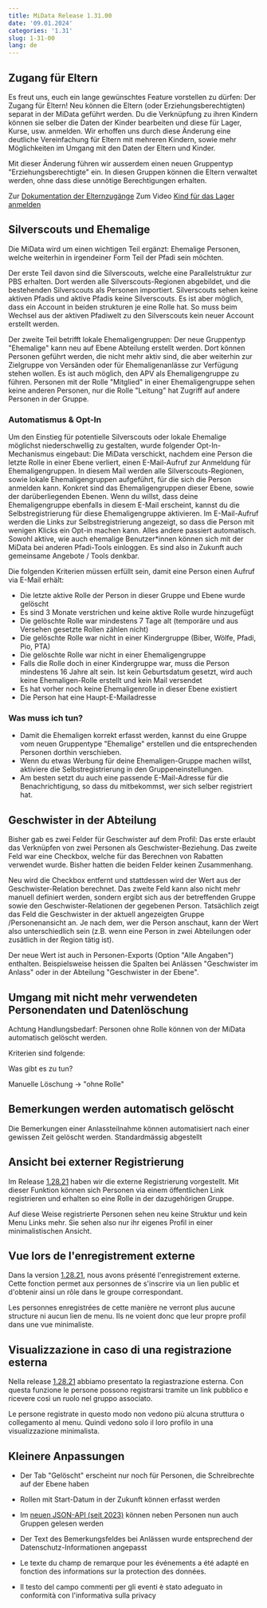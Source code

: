 ```yaml
---
title: MiData Release 1.31.00
date: '09.01.2024'
categories: '1.31'
slug: 1-31-00
lang: de
---
```


## Zugang für Eltern
Es freut uns, euch ein lange gewünschtes Feature vorstellen zu dürfen: Der Zugang für Eltern! Neu können die Eltern (oder Erziehungsberechtigten) separat in der MiData geführt werden. Du die Verknüpfung zu ihren Kindern können sie selber die Daten der Kinder bearbeiten und diese für Lager, Kurse, usw. anmelden. Wir erhoffen uns durch diese Änderung eine deutliche Vereinfachung für Eltern mit mehreren Kindern, sowie mehr Möglichkeiten im Umgang mit den Daten der Eltern und Kinder.  

Mit dieser Änderung führen wir ausserdem einen neuen Gruppentyp "Erziehungsberechtigte" ein. In diesen Gruppen können die Eltern verwaltet werden, ohne dass diese unnötige Berechtigungen erhalten.

Zur [Dokumentation der Elternzugänge](https://docu.scout.ch/de/documentation/eltern)
Zum Video [Kind für das Lager anmelden](https://duckduckgo.com)

## Silverscouts und Ehemalige
Die MiData wird um einen wichtigen Teil ergänzt: Ehemalige Personen, welche weiterhin in irgendeiner Form Teil der Pfadi sein möchten. 

Der erste Teil davon sind die Silverscouts, welche eine Parallelstruktur zur PBS erhalten. Dort werden alle Silverscouts-Regionen abgebildet, und die bestehenden Silverscouts als Personen importiert. Silverscouts sehen keine aktiven Pfadis und aktive Pfadis keine Silverscouts. Es ist aber möglich, dass ein Account in beiden strukturen je eine Rolle hat. So muss beim Wechsel aus der aktiven Pfadiwelt zu den Silverscouts kein neuer Account erstellt werden.

Der zweite Teil betrifft lokale Ehemaligengruppen: Der neue Gruppentyp "Ehemalige" kann neu auf Ebene Abteilung erstellt werden. Dort können Personen geführt werden, die nicht mehr aktiv sind, die aber weiterhin zur Zielgruppe von Versänden oder für Ehemaligenanlässe zur Verfügung stehen wollen. Es ist auch möglich, den APV als Ehemaligengruppe zu führen. Personen mit der Rolle "Mitglied" in einer Ehemaligengruppe sehen keine anderen Personen, nur die Rolle "Leitung" hat Zugriff auf andere Personen in der Gruppe.

### Automatismus & Opt-In
Um den Einstieg für potentielle Silverscouts oder lokale Ehemalige möglichst niederschwellig zu gestalten, wurde folgender Opt-In-Mechanismus eingebaut: Die MiData verschickt, nachdem eine Person die letzte Rolle in einer Ebene verliert, einen E-Mail-Aufruf zur Anmeldung für Ehemaligengruppen. In diesem Mail werden alle Silverscouts-Regionen, sowie lokale Ehemaligengruppen aufgeführt, für die sich die Person anmelden kann. Konkret sind das Ehemaligengruppen dieser Ebene, sowie der darüberliegenden Ebenen. Wenn du willst, dass deine Ehemaligengruppe ebenfalls in diesem E-Mail erscheint, kannst du die Selbstregistrierung für diese Ehemaligengruppe aktivieren. Im E-Mail-Aufruf werden die Links zur Selbstregistrierung angezeigt, so dass die Person mit wenigen Klicks ein Opt-in machen kann. Alles andere passiert automatisch. Sowohl aktive, wie auch ehemalige Benutzer\*innen können sich mit der MiData bei anderen Pfadi-Tools einloggen. Es sind also in Zukunft auch gemeinsame Angebote / Tools denkbar.

Die folgenden Kriterien müssen erfüllt sein, damit eine Person einen Aufruf via E-Mail erhält:
- Die letzte aktive Rolle der Person in dieser Gruppe und Ebene wurde gelöscht
- Es sind 3 Monate verstrichen und keine aktive Rolle wurde hinzugefügt
- Die gelöschte Rolle war mindestens 7 Tage alt (temporäre und aus Versehen gesetzte Rollen zählen nicht)
- Die gelöschte Rolle war nicht in einer Kindergruppe (Biber, Wölfe, Pfadi, Pio, PTA)
- Die gelöschte Rolle war nicht in einer Ehemaligengruppe
- Falls die Rolle doch in einer Kindergruppe war, muss die Person mindestens 16 Jahre alt sein. Ist kein Geburtsdatum gesetzt, wird auch keine Ehemaligen-Rolle erstellt und kein Mail versendet
- Es hat vorher noch keine Ehemaligenrolle in dieser Ebene existiert
- Die Person hat eine Haupt-E-Mailadresse

### Was muss ich tun?
- Damit die Ehemaligen korrekt erfasst werden, kannst du eine Gruppe vom neuen Gruppentype "Ehemalige" erstellen und die entsprechenden Personen dorthin verschieben.
- Wenn du etwas Werbung für deine Ehemaligen-Gruppe machen willst, aktiviere die Selbstregistrierung in den Gruppeneinstellungen.
- Am besten setzt du auch eine passende E-Mail-Adresse für die Benachrichtigung, so dass du mitbekommst, wer sich selber registriert hat.

## Geschwister in der Abteilung
Bisher gab es zwei Felder für Geschwister auf dem Profil: Das erste erlaubt das Verknüpfen von zwei Personen als Geschwister-Beziehung. Das zweite Feld war eine Checkbox, welche für das Berechnen von Rabatten verwendet wurde. Bisher hatten die beiden Felder keinen Zusammenhang.

Neu wird die Checkbox entfernt und stattdessen wird der Wert aus der Geschwister-Relation berechnet. Das zweite Feld kann also nicht mehr manuell definiert werden, sondern ergibt sich aus der betreffenden Gruppe sowie den Geschwister-Relationen der gegebenen Person. Tatsächlich zeigt das Feld die Geschwister in der aktuell angezeigten Gruppe /Personenansicht an. Je nach dem, wer die Person anschaut, kann der Wert also unterschiedlich sein (z.B. wenn eine Person in zwei Abteilungen oder zusätlich in der Region tätig ist).

Der neue Wert ist auch in Personen-Exports (Option "Alle Angaben") enthalten. Beispielsweise heissen die Spalten bei Anlässen "Geschwister im Anlass" oder in der Abteilung "Geschwister in der Ebene".  

## Umgang mit nicht mehr verwendeten Personendaten und Datenlöschung
>>>>>>>>>>>>>>>>>>>>>>>>>>>>>>>>>>>>>>>>>>>>>>>
Achtung Handlungsbedarf: Personen ohne Rolle können von der MiData automatisch gelöscht werden.

Kriterien sind folgende:

Was gibt es zu tun?

Manuelle Löschung 
-> "ohne Rolle"

## Bemerkungen werden automatisch gelöscht
>>>>>>>>>>>>>>>>>>>>>>>>>>>>>>>>>>>>>>>>>>>>>>>>
Die Bemerkungen einer Anlassteilnahme können automatisiert nach einer gewissen Zeit gelöscht werden. Standardmässig abgestellt 

## Ansicht bei externer Registrierung

Im Release [1.28.21](https://pfadi.swiss/de/publikationen-downloads/downloads/?search=Release&c=7&c=87&page=1) haben wir die externe Registrierung vorgestellt. Mit dieser Funktion können sich Personen via einem öffentlichen Link registrieren und erhalten so eine Rolle in der dazugehörigen Gruppe.

Auf diese Weise registrierte Personen sehen neu keine Struktur und kein Menu Links mehr. Sie sehen also nur ihr eigenes Profil in einer minimalistischen Ansicht.

## Vue lors de l'enregistrement externe
Dans la version [1.28.21](https://pfadi.swiss/fr/publications-telechargements/downloads/detail/790/midata-release-notes-12821/), nous avons présenté l'enregistrement externe. Cette fonction permet aux personnes de s'inscrire via un lien public et d'obtenir ainsi un rôle dans le groupe correspondant.

Les personnes enregistrées de cette manière ne verront plus aucune structure ni aucun lien de menu. Ils ne voient donc que leur propre profil dans une vue minimaliste.

## Visualizzazione in caso di una registrazione esterna

Nella release [1.28.21](https://pfadi.swiss/it/pubblicazioni-downloads/downloads/detail/790/midata-release-notes-12821/) abbiamo presentato la regiastrazione esterna. Con questa funzione le persone possono registrarsi tramite un link pubblico e ricevere così un ruolo nel gruppo associato.

Le persone registrate in questo modo non vedono più alcuna struttura o collegamento al menu. Quindi vedono solo il loro profilo in una visualizzazione minimalista.




## Kleinere Anpassungen

- Der Tab "Gelöscht" erscheint nur noch für Personen, die Schreibrechte auf der Ebene haben
- Rollen mit Start-Datum in der Zukunft können erfasst werden
- Im [neuen JSON-API (seit 2023)](https://github.com/hitobito/hitobito/blob/master/doc/development/05_json_api.md) können neben Personen nun auch Gruppen gelesen werden

- Der Text des Bemerkungsfeldes bei Anlässen wurde entsprechend der Datenschutz-Informationen angepasst
- Le texte du champ de remarque pour les événements a été adapté en fonction des informations sur la protection des données.
- Il testo del campo commenti per gli eventi è stato adeguato in conformità con l'informativa sulla privacy 